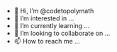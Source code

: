 - 👋 Hi, I’m @codetopolymath
- 👀 I’m interested in ...
- 🌱 I’m currently learning ...
- 💞️ I’m looking to collaborate on ...
- 📫 How to reach me ...
<!---
codetopolymath/codetopolymath is a ✨ special ✨ repository because its `README.md` (this file) appears on your GitHub profile.
You can click the Preview link to take a look at your changes.
--->
